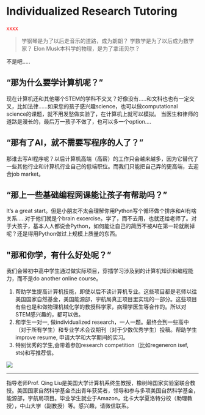 # Individualized Research Tutoring

<span style="color:red">xxxx</span>
> 学钢琴是为了以后走音乐的道路，成为朗朗？
学数学是为了以后成为数学家？
Elon Musk本科学的物理，是为了拿诺贝尔？

不是吧…..

## “那为什么要学计算机呢？”

现在计算机还和其他哪个STEM的学科不交叉？好像没有…..和文科也也有一定交叉，比如法律……如果您的孩子感兴趣science，也可以做computational science的课题，就不用发愁做实验了，在计算机上就可以模拟。
当医生和律师的道路是漫长的，最后万一孩子不做了，也可以多一个option….


## “那有了AI，就不需要写程序的人了？”

那谁去写AI程序呢？以后计算机高端（高薪）的工作只会越来越多，因为它替代了一些其他行业和计算机行业自己的低端职位。而我们只能把自己弄的更高端，去迎合job market。

## “那上一些基础编程网课能让孩子有帮助吗？”

It’s a great start。但是小朋友不太会理解你用Python写个循环做个排序和AI有啥关系…..对于他们就是个brain excercise。学了，而不去用，也就还给老师了。对于大孩子，基本人人都说会Python，如何能让自己的简历不被AI在第一轮就刷掉呢？还是得用Python做过上规模上质量的东西。

## "那和你学，有什么好处呢？”

我们会带初中高中学生通过做实际项目，穿插学习涉及到的计算机知识和编程能力，而不是do another online course。

1. 帮助学生提高计算机技能，即使以后不读计算机专业。这些项目都是老师以往美国国家自然基金，美国能源部，宇航局真正项目里实现的一部分。这些项目有些也是和做物理机械化学的教授科学家，病理学医生等合作的。所以对STEM感兴趣的，都可以做。
2. 和学生一对一, 做individualized research，一人一题。最终会到一些高中（对于所有学生）和专业学术会议期刊（对于少数优秀学生）投稿。帮助学生improve resume, 申请大学和大学期间的实习。
3. 特别优秀的学生,会带着参加research competition（比如regeneron isef, sts)和写推荐信。


![](https://fastly.jsdelivr.net/gh/filess/img18@main/2024/06/15/1718473992790-7863b32a-6ade-4c23-b664-e33ea26c53f3.%20Please%20use%20cartoon%20(1))




---

指导老师Prof. Qing Liu是美国大学计算机系终生教授，橡树岭国家实验室联合教授。美国国家自然科学基金杰出青年获奖者，领导和参与多项美国自然科学基金，能源部，宇航局项目。毕业学生就业于Amazon，北卡大学夏洛特分校（助理教授），中山大学（副教授）等。感兴趣，请微信联系。
